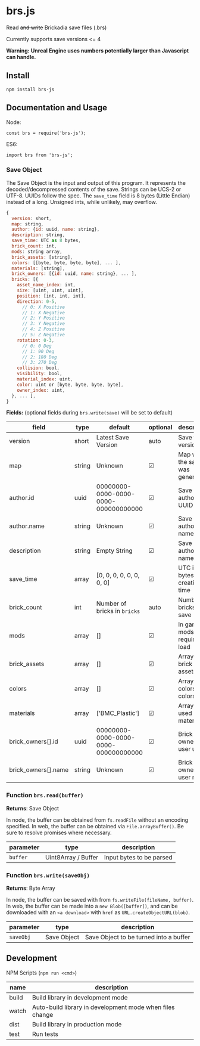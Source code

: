 # brs.js

Read ~~and write~~ Brickadia save files (.brs)

Currently supports save versions <= 4

**Warning:** __Unreal Engine uses numbers potentially larger than Javascript can handle.__

## Install

`npm install brs-js`

## Documentation and Usage

Node:

    const brs = require('brs-js');

ES6:

    import brs from 'brs-js';

### Save Object

The Save Object is the input and output of this program. It represents the decoded/decompressed contents of the save.
Strings can be UCS-2 or UTF-8. UUIDs follow the spec. The `save_time` field is 8 bytes (Little Endian) instead of a long.
Unsigned ints, while unlikely, may overflow.

```javascript
{
  version: short,
  map: string,
  author: {id: uuid, name: string},
  description: string,
  save_time: UTC as 8 bytes,
  brick_count: int,
  mods: string array,
  brick_assets: [string],
  colors: [[byte, byte, byte, byte], ... ],
  materials: [string],
  brick_owners: [{id: uuid, name: string}, ... ],
  bricks: [{
    asset_name_index: int,
    size: [uint, uint, uint],
    position: [int, int, int],
    direction: 0-5,
      // 0: X Positive
      // 1: X Negative
      // 2: Y Positive
      // 3: Y Negative
      // 4: Z Positive
      // 5: Z Negative
    rotation: 0-3,
      // 0: 0 Deg
      // 1: 90 Deg
      // 2: 180 Deg
      // 3: 270 Deg
    collision: bool,
    visibility: bool,
    material_index: uint,
    color: uint or [byte, byte, byte, byte],
    owner_index: uint,
  }, ... ],
}
```

**Fields:** (optional fields during `brs.write(save)` will be set to default)

| field               | type   | default                              | optional | description                      |
|---------------------|--------|--------------------------------------|----------|----------------------------------|
| version             | short  | Latest Save Version                  | auto     | Save file version                |
| map                 | string | Unknown                              | &#9745;  | Map where the save was generated |
| author.id           | uuid   | 00000000-0000-0000-0000-000000000000 | &#9745;  | Save author UUID                 |
| author.name         | string | Unknown                              | &#9745;  | Save author name                 |
| description         | string | Empty String                         | &#9745;  | Save author name                 |
| save_time           | array  | [0, 0, 0, 0, 0, 0, 0, 0]             | &#9745;  | UTC in bytes of creation time    |
| brick_count         | int    | Number of bricks in `bricks`         | auto     | Number of bricks in save         |
| mods                | array  | []                                   | &#9745;  | In game mods required for load   |
| brick_assets        | array  | []                                   | &#9745;  | Array of brick assets            |
| colors              | array  | []                                   | &#9745;  | Array of colorset colors         |
| materials           | array  | ['BMC_Plastic']                      | &#9745;  | Array of used materials          |
| brick_owners[].id   | uuid   | 00000000-0000-0000-0000-000000000000 | &#9745;  | Brick owner list user uuid       |
| brick_owners[].name | string | Unknown                              | &#9745;  | Brick owner list user name       |

### Function `brs.read(buffer)`

**Returns**: Save Object

In node, the buffer can be obtained from `fs.readFile` without an encoding specified. In web, the buffer can be obtained via `File.arrayBuffer()`. Be sure to resolve promises where necessary.

| parameter   | type                | description              |
|-------------|---------------------|--------------------------|
| `buffer`    | Uint8Array / Buffer | Input bytes to be parsed |

### Function `brs.write(saveObj)`

**Returns**: Byte Array

In node, the buffer can be saved with from `fs.writeFile(fileName, buffer)`. In web, the buffer can be made into a `new Blob([buffer])`, and can be downloaded with an `<a download>` with `href` as `URL.createObjectURL(blob)`.

| parameter   | type        | description                            |
|-------------|-------------|----------------------------------------|
| `saveObj`   | Save Object | Save Object to be turned into a buffer |

## Development

NPM Scripts (`npm run <cmd>`)

| name  | description                                              |
|-------|----------------------------------------------------------|
| build | Build library in development mode                        |
| watch | Auto-build library in development mode when files change |
| dist  | Build library in production mode                         |
| test  | Run tests                                                |

